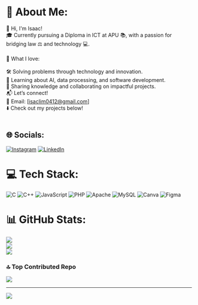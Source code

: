# 💫 About Me:
👋 Hi, I'm Isaac!<br>🎓 Currently pursuing a Diploma in ICT at APU 📚, with a passion for bridging law ⚖️ and technology 💻.<br><br>🌟 What I love:<br><br>🛠️ Solving problems through technology and innovation.<br>🤖 Learning about AI, data processing, and software development.<br>🤝 Sharing knowledge and collaborating on impactful projects.<br>📬 Let’s connect!<br>📧 Email: [isaclim0412@gmail.com]<br>⬇️ Check out my projects below!<br><br>


## 🌐 Socials:
[![Instagram](https://img.shields.io/badge/Instagram-%23E4405F.svg?logo=Instagram&logoColor=white)](https://instagram.com/fisssh_0412) [![LinkedIn](https://img.shields.io/badge/LinkedIn-%230077B5.svg?logo=linkedin&logoColor=white)](www.linkedin.com/in/isac-lim-9050b6341) 

# 💻 Tech Stack:
![C](https://img.shields.io/badge/c-%2300599C.svg?style=for-the-badge&logo=c&logoColor=white) ![C++](https://img.shields.io/badge/c++-%2300599C.svg?style=for-the-badge&logo=c%2B%2B&logoColor=white) ![JavaScript](https://img.shields.io/badge/javascript-%23323330.svg?style=for-the-badge&logo=javascript&logoColor=%23F7DF1E) ![PHP](https://img.shields.io/badge/php-%23777BB4.svg?style=for-the-badge&logo=php&logoColor=white) ![Apache](https://img.shields.io/badge/apache-%23D42029.svg?style=for-the-badge&logo=apache&logoColor=white) ![MySQL](https://img.shields.io/badge/mysql-4479A1.svg?style=for-the-badge&logo=mysql&logoColor=white) ![Canva](https://img.shields.io/badge/Canva-%2300C4CC.svg?style=for-the-badge&logo=Canva&logoColor=white) ![Figma](https://img.shields.io/badge/figma-%23F24E1E.svg?style=for-the-badge&logo=figma&logoColor=white)
# 📊 GitHub Stats:
![](https://github-readme-stats.vercel.app/api?username=Jellyfish0412&theme=dark&hide_border=false&include_all_commits=false&count_private=false)<br/>
![](https://github-readme-streak-stats.herokuapp.com/?user=Jellyfish0412&theme=dark&hide_border=false)<br/>
![](https://github-readme-stats.vercel.app/api/top-langs/?username=Jellyfish0412&theme=dark&hide_border=false&include_all_commits=false&count_private=false&layout=compact)

### 🔝 Top Contributed Repo
![](https://github-contributor-stats.vercel.app/api?username=Jellyfish0412&limit=5&theme=dark&combine_all_yearly_contributions=true)

---
[![](https://visitcount.itsvg.in/api?id=Jellyfish0412&icon=0&color=0)](https://visitcount.itsvg.in)

<!-- Proudly created with GPRM ( https://gprm.itsvg.in ) -->
